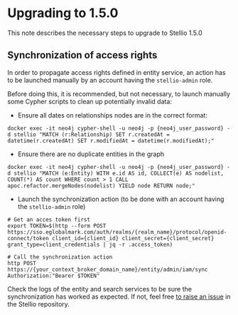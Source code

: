 # Upgrading to 1.5.0

This note describes the necessary steps to upgrade to Stellio 1.5.0

## Synchronization of access rights

In order to propagate access rights defined in entity service, an action has to be launched manually by an account having the `stellio-admin` role.

Before doing this, it is recommended, but not necessary, to launch manually some Cypher scripts to clean up potentially invalid data:

* Ensure all dates on relationships nodes are in the correct format:

```
docker exec -it neo4j cypher-shell -u neo4j -p {neo4j_user_password} -d stellio "MATCH (r:Relationship) SET r.createdAt = datetime(r.createdAt) SET r.modifiedAt = datetime(r.modifiedAt);"
```

* Ensure there are no duplicate entities in the graph

```
docker exec -it neo4j cypher-shell -u neo4j -p {neo4j_user_password} -d stellio "MATCH (e:Entity) WITH e.id AS id, COLLECT(e) AS nodelist, COUNT(*) AS count WHERE count > 1 CALL apoc.refactor.mergeNodes(nodelist) YIELD node RETURN node;"
```

* Launch the synchronization action (to be done with an account having the `stellio-admin` role)

```
# Get an acces token first
export TOKEN=$(http --form POST https://sso.eglobalmark.com/auth/realms/{realm_name}/protocol/openid-connect/token client_id={client_id} client_secret={client_secret} grant_type=client_credentials | jq -r .access_token)

# Call the synchronization action
http POST https://{your_context_broker_domain_name}/entity/admin/iam/sync Authorization:"Bearer $TOKEN"
```

Check the logs of the entity and search services to be sure the synchronization has worked as expected. If not, feel free [to raise an issue](https://github.com/stellio-hub/stellio-context-broker/issues/new/choose) in the Stellio repository.

